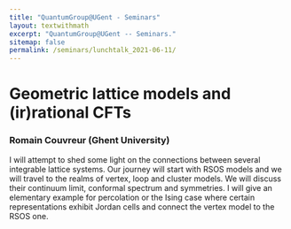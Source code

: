 ```yaml
---
title: "QuantumGroup@UGent - Seminars"
layout: textwithmath
excerpt: "QuantumGroup@UGent -- Seminars."
sitemap: false
permalink: /seminars/lunchtalk_2021-06-11/
---
```


# Geometric lattice models and (ir)rational CFTs
### Romain Couvreur (Ghent University)

I will attempt to shed some light on the connections between several integrable lattice systems. Our journey will start with RSOS models and we will travel to the realms of vertex, loop and cluster models. We will discuss their continuum limit, conformal spectrum and symmetries. I will give an elementary example for percolation or the Ising case where certain representations exhibit Jordan cells and connect the vertex model to the RSOS one.
